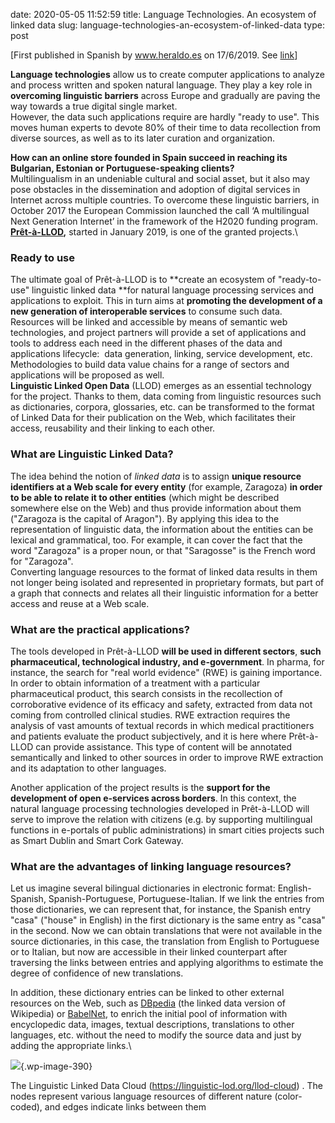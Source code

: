 date: 2020-05-05 11:52:59
title: Language Technologies.  An ecosystem of linked data
slug: language-technologies-an-ecosystem-of-linked-data
type: post

\[First published in Spanish by www.heraldo.es on 17/6/2019. See
[link](https://www.heraldo.es/noticias/sociedad/2019/06/17/tecnologias-del-lenguaje-un-ecosistema-de-datos-enlazados-proyecto-europeo-pret-a-llod-1320423.html)\]

**Language technologies** allow us to create computer applications to
analyze and process written and spoken natural language. They play a key
role in **overcoming linguistic barriers** across Europe and gradually
are paving the way towards a true digital single market.\
However, the data such applications require are hardly "ready to use".
This moves human experts to devote 80% of their time to data
recollection from diverse sources, as well as to its later curation and
organization.

**How can an online store founded in Spain succeed in reaching its
Bulgarian, Estonian or Portuguese-speaking clients?**\
Multilingualism in an undeniable cultural and social asset, but it also
may pose obstacles in the dissemination and adoption of digital services
in Internet across multiple countries. To overcome these linguistic
barriers, in October 2017 the European Commission launched the call ‘A
multilingual Next Generation Internet’ in the framework of the H2020
funding program. **[Prêt-à-LLOD](http://www.pret-a-llod.eu/),** started
in January 2019, is one of the granted projects.\

### Ready to use

The ultimate goal of Prêt-à-LLOD is to **create an ecosystem of
"ready-to-use" linguistic linked data **for natural language processing
services and applications to exploit. This in turn aims at **promoting
the development of a new generation of interoperable services** to
consume such data. Resources will be linked and accessible by means of
semantic web technologies, and project partners will provide a set of
applications and tools to address each need in the different phases of
the data and applications lifecycle:  data generation, linking, service
development, etc. Methodologies to build data value chains for a range
of sectors and applications will be proposed as well.\
**Linguistic Linked Open Data** (LLOD) emerges as an essential
technology for the project. Thanks to them, data coming from linguistic
resources such as dictionaries, corpora, glossaries, etc. can be
transformed to the format of Linked Data for their publication on the
Web, which facilitates their access, reusability and their linking to
each other.

### What are Linguistic Linked Data?

The idea behind the notion of *linked data* is to assign **unique
resource identifiers at a Web scale for every entity** (for example,
Zaragoza) **in order to be able to relate it to other entities** (which
might be described somewhere else on the Web) and thus provide
information about them ("Zaragoza is the capital of Aragon"). By
applying this idea to the representation of linguistic data, the
information about the entities can be lexical and grammatical, too. For
example, it can cover the fact that the word "Zaragoza" is a proper
noun, or that "Saragosse" is the French word for "Zaragoza".\
Converting language resources to the format of linked data results in
them not longer being isolated and represented in proprietary formats,
but part of a graph that connects and relates all their linguistic
information for a better access and reuse at a Web scale.

### What are the practical applications?

The tools developed in Prêt-à-LLOD **will be used in different
sectors**, **such pharmaceutical, technological industry, and
e-government**. In pharma, for instance, the search for "real world
evidence" (RWE) is gaining importance. In order to obtain information of
a treatment with a particular pharmaceutical product, this search
consists in the recollection of corroborative evidence of its efficacy
and safety, extracted from data not coming from controlled clinical
studies. RWE extraction requires the analysis of vast amounts of textual
records in which medical practitioners and patients evaluate the product
subjectively, and it is here where Prêt-à-LLOD can provide assistance.
This type of content will be annotated semantically and linked to other
sources in order to improve RWE extraction and its adaptation to other
languages.

Another application of the project results is the **support for the
development of open e-services across borders**. In this context, the
natural language processing technologies developed in Prêt-à-LLOD will
serve to improve the relation with citizens (e.g. by supporting
multilingual functions in e-portals of public administrations) in smart
cities projects such as Smart Dublin and Smart Cork Gateway.

### What are the advantages of linking language resources?

Let us imagine several bilingual dictionaries in electronic format:
English-Spanish, Spanish-Portuguese, Portuguese-Italian. If we link the
entries from those dictionaries, we can represent that, for instance,
the Spanish entry "casa" ("house" in English) in the first dictionary is
the same entry as "casa" in the second. Now we can obtain translations
that were not available in the source dictionaries, in this case, the
translation from English to Portuguese or to Italian, but now are
accessible in their linked counterpart after traversing the links
between entries and applying algorithms to estimate the degree of
confidence of new translations.

In addition, these dictionary entries can be linked to other external
resources on the Web, such as [DBpedia](http://es.dbpedia.org/) (the
linked data version of Wikipedia) or [BabelNet](https://babelnet.org/),
to enrich the initial pool of information with encyclopedic data,
images, textual descriptions, translations to other languages, etc.
without the need to modify the source data and just by adding the
appropriate links.\

![](https://www.pret-a-llod.eu/wp-content/uploads/2020/05/llodcloud-2019.jpeg){.wp-image-390}

The Linguistic Linked Data Cloud
(<https://linguistic-lod.org/llod-cloud>) . The nodes represent various
language resources of different nature (color-coded), and edges indicate
links between them

